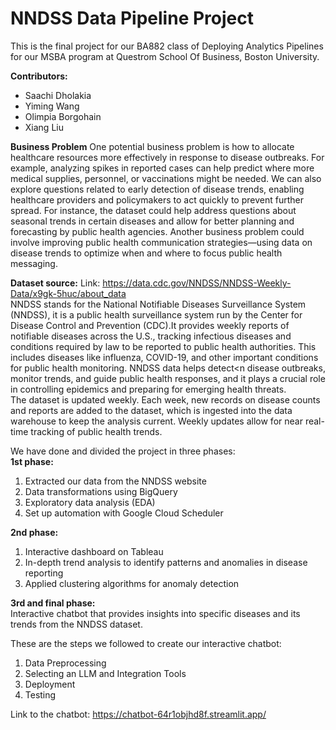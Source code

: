 # NNDSS Data Pipeline Project
This is the final project for our BA882 class of Deploying Analytics Pipelines for our MSBA program at Questrom School Of Business, Boston University.

**Contributors:**

* Saachi Dholakia
* Yiming Wang
* Olimpia Borgohain
* Xiang Liu

**Business Problem**
One potential business problem is how to allocate healthcare resources more effectively in response to disease outbreaks. For example, analyzing spikes in reported cases can help predict where more medical supplies, personnel, or vaccinations might be needed.
We can also explore questions related to early detection of disease trends, enabling healthcare providers and policymakers to act quickly to prevent further spread. For instance, the dataset could help address questions about seasonal trends in certain diseases and allow for better planning and forecasting by public health agencies.
Another business problem could involve improving public health communication strategies—using data on disease trends to optimize when and where to focus public health messaging.

**Dataset source:**
Link: https://data.cdc.gov/NNDSS/NNDSS-Weekly-Data/x9gk-5huc/about_data<br>
NNDSS stands for the National Notifiable Diseases Surveillance System (NNDSS), it is a public health surveillance system run by the Center for Disease Control and Prevention (CDC).It provides weekly reports of notifiable diseases across the U.S., tracking infectious diseases and conditions required by law to be reported to public health authorities. This includes diseases like influenza, COVID-19, and other important conditions for public health monitoring. NNDSS data helps detect<n disease outbreaks, monitor trends, and guide public health responses, and it plays a crucial role in controlling epidemics and preparing for emerging health threats.<br>
The dataset is updated weekly. Each week, new records on disease counts and reports are added to the dataset, which is ingested into the data warehouse to keep the analysis current. Weekly updates allow for near real-time tracking of public health trends.

We have done and divided the project in three phases:<br>
**1st phase:**
1. Extracted our data from the NNDSS website
2. Data transformations using BigQuery
3. Exploratory data analysis (EDA)
4. Set up automation with Google Cloud Scheduler

**2nd phase:** 
1. Interactive dashboard on Tableau
2. In-depth trend analysis to identify patterns and anomalies in disease reporting
3. Applied clustering algorithms for anomaly detection
   
**3rd and final phase:**<br>
Interactive chatbot that provides insights into specific diseases and its trends from the NNDSS dataset.
<br>

These are  the steps we followed to create our interactive chatbot:
1. Data Preprocessing
2. Selecting an LLM and Integration Tools
3. Deployment
4. Testing
   
Link to the chatbot: https://chatbot-64r1objhd8f.streamlit.app/




